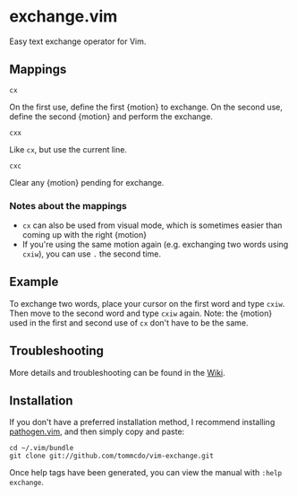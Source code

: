 exchange.vim
============

Easy text exchange operator for Vim.

Mappings
--------

`cx`

On the first use, define the first {motion} to exchange. On the second use,
define the second {motion} and perform the exchange.

`cxx`

Like `cx`, but use the current line.

`cxc`

Clear any {motion} pending for exchange.

### Notes about the mappings

* `cx` can also be used from visual mode, which is sometimes easier than coming
  up with the right {motion}
* If you're using the same motion again (e.g. exchanging two words using
  `cxiw`), you can use `.` the second time.

Example
-------

To exchange two words, place your cursor on the first word and type `cxiw`.
Then move to the second word and type `cxiw` again. Note: the {motion} used in
the first and second use of `cx` don't have to be the same.

Troubleshooting
---------------

More details and troubleshooting can be found in the [Wiki][wiki].

[wiki]: https://github.com/tommcdo/vim-exchange/wiki

Installation
------------

If you don't have a preferred installation method, I recommend
installing [pathogen.vim](https://github.com/tpope/vim-pathogen), and
then simply copy and paste:

    cd ~/.vim/bundle
    git clone git://github.com/tommcdo/vim-exchange.git

Once help tags have been generated, you can view the manual with
`:help exchange`.
